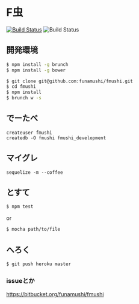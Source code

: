 F虫
=========

[![Build Status](https://travis-ci.org/funamushi/fmushi.png?branch=master)](https://travis-ci.org/funamushi/fmushi)
![Build Status](https://circleci.com/gh/funamushi/fmushi.png?circle-token=2fc3b11210cf6ef6b48ceac3af4c178337670b74)

## 開発環境

```bash
$ npm install -g brunch
$ npm install -g bower
```

```bash
$ git clone git@github.com:funamushi/fmushi.git
$ cd fmushi
$ npm install
$ brunch w -s
```

## でーたべ
```
createuser fmushi
createdb -O fmushi fmushi_development
```

## マイグレ
```
sequelize -m --coffee
```

## とすて

```bash
$ npm test
```

or

```bash
$ mocha path/to/file
```

## へろく

```bash
$ git push heroku master
```

### issueとか
https://bitbucket.org/funamushi/fmushi
